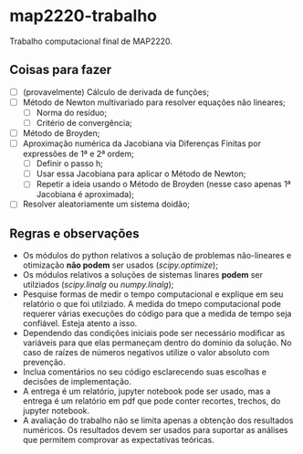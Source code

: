 # map2220-trabalho
Trabalho computacional final de MAP2220.

## Coisas para fazer
- [ ] (provavelmente) Cálculo de derivada de funções;
- [ ] Método de Newton multivariado para resolver equações não lineares;
  - [ ] Norma do resíduo;
  - [ ] Critério de convergência;
- [ ] Método de Broyden;
- [ ] Aproximação numérica da Jacobiana via Diferenças Finitas por expressões de 1ª e 2ª ordem;
  - [ ] Definir o passo h;
  - [ ] Usar essa Jacobiana para aplicar o Método de Newton;
  - [ ] Repetir a ideia usando o Método de Broyden (nesse caso apenas 1ª Jacobiana é aproximada);
- [ ] Resolver aleatoriamente um sistema doidão;

## Regras e observações

- Os módulos do python relativos a solução de problemas não-lineares e otimização **não podem** ser usados (*scipy.optimize*);
- Os módulos relativos a soluções de sistemas linares **podem** ser utilziados (*scipy.linalg* ou *numpy.linalg*);
- Pesquise formas de medir o tempo computacional e explique em seu relatório o que foi utilziado. A medida do tmepo computacional pode requerer várias execuções do código para que a medida de tempo seja confiável. Esteja atento a isso.
- Dependendo das condições iniciais pode ser necessário modificar as variáveis para que elas permaneçam dentro do domínio da solução. No caso de raízes de números negativos utilize o valor absoluto com prevenção.
- Inclua comentários no seu código esclarecendo suas escolhas e decisões de implementação.
- A entrega é um relatório, jupyter notebook pode ser usado, mas a entrega é um relatório em pdf que pode conter recortes, trechos, do jupyter notebook.
- A avaliação do trabalho não se limita apenas a obtenção dos resultados numéricos. Os resultados devem ser usados para suportar as análises que permitem comprovar as expectativas teóricas.
